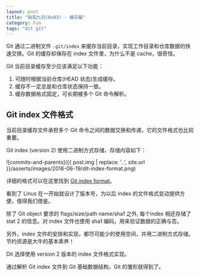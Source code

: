 ```yaml
---
layout: post
title: "独孤九剑(0x03) - 缓存篇"
category: Fun
tags: "dit git"
---
```


Git 通过二进制文件 `.git/index` 来缓存当前目录，实现工作目录和仓库数据的快速交换。Git 的缓存却保存在 index 文件里，为什么不是 cache，很奇怪。

<!-- more -->

Git 当前目录缓存至少应该满足以下功能：
1. 可随时根据当前仓库(HEAD 状态)生成缓存。
2. 缓存不一定总是和仓库状态保持一致。
3. 缓存数据格式固定，可长期被多个 Git 命令解析。


Git index 文件格式
-----------------

当前目录缓存文件承担多个 Git 命令之间的数据交换和传递，它的文件格式也比较重要。

Git index (version 2) 使用二进制方式存储，存储内容如下：

![commits-and-parents]({{ post.img | replace: '..', site.url }}/asserts/images/2016-06-19/dit-index-format.png)

详细的格式可以在这里找到 [Git index format](https://github.com/git/git/blob/master/Documentation/technical/index-format.txt)。

看到了 Linus 在一开始就设计了版本号，为以后 index 的文件格式变动提供方便，值得我们借鉴。

除了 Git object 要求的 flags/size/path name/sha1 之外, 每个index 相还存储了 stat 2 的信息。对 index 文件也使用 sha1 编码，用来验证数据的正确与否。

另外，index 文件的安排和实现，都尽可能少的使用空间，并用二进制方式存储。节约资源是大牛的基本素养！

Dit 选择使用 version 2 版本的 index 文件格式实现。

通过解析 Git index 文件到 Git 基础数据结构，Git 的雏形就得到了。

